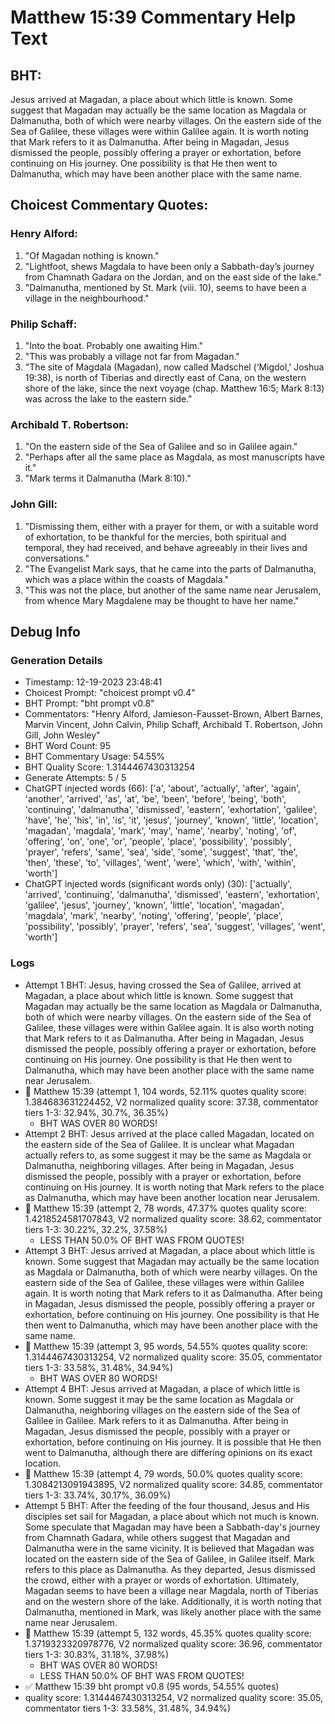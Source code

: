 # Matthew 15:39 Commentary Help Text

## BHT:
Jesus arrived at Magadan, a place about which little is known. Some suggest that Magadan may actually be the same location as Magdala or Dalmanutha, both of which were nearby villages. On the eastern side of the Sea of Galilee, these villages were within Galilee again. It is worth noting that Mark refers to it as Dalmanutha. After being in Magadan, Jesus dismissed the people, possibly offering a prayer or exhortation, before continuing on His journey. One possibility is that He then went to Dalmanutha, which may have been another place with the same name.

## Choicest Commentary Quotes:
### Henry Alford:
1. "Of Magadan nothing is known."
2. "Lightfoot, shews Magdala to have been only a Sabbath-day’s journey from Chamnath Gadara on the Jordan, and on the east side of the lake."
3. "Dalmanutha, mentioned by St. Mark (viii. 10), seems to have been a village in the neighbourhood."

### Philip Schaff:
1. "Into the boat. Probably one awaiting Him."
2. "This was probably a village not far from Magadan."
3. "The site of Magdala (Magadan), now called Madschel (‘Migdol,’ Joshua 19:38), is north of Tiberias and directly east of Cana, on the western shore of the lake, since the next voyage (chap. Matthew 16:5; Mark 8:13) was across the lake to the eastern side."

### Archibald T. Robertson:
1. "On the eastern side of the Sea of Galilee and so in Galilee again."
2. "Perhaps after all the same place as Magdala, as most manuscripts have it."
3. "Mark terms it Dalmanutha (Mark 8:10)."

### John Gill:
1. "Dismissing them, either with a prayer for them, or with a suitable word of exhortation, to be thankful for the mercies, both spiritual and temporal, they had received, and behave agreeably in their lives and conversations."
2. "The Evangelist Mark says, that he came into the parts of Dalmanutha, which was a place within the coasts of Magdala."
3. "This was not the place, but another of the same name near Jerusalem, from whence Mary Magdalene may be thought to have her name."


## Debug Info
### Generation Details
- Timestamp: 12-19-2023 23:48:41
- Choicest Prompt: "choicest prompt v0.4"
- BHT Prompt: "bht prompt v0.8"
- Commentators: "Henry Alford, Jamieson-Fausset-Brown, Albert Barnes, Marvin Vincent, John Calvin, Philip Schaff, Archibald T. Robertson, John Gill, John Wesley"
- BHT Word Count: 95
- BHT Commentary Usage: 54.55%
- BHT Quality Score: 1.3144467430313254
- Generate Attempts: 5 / 5
- ChatGPT injected words (66):
	['a', 'about', 'actually', 'after', 'again', 'another', 'arrived', 'as', 'at', 'be', 'been', 'before', 'being', 'both', 'continuing', 'dalmanutha', 'dismissed', 'eastern', 'exhortation', 'galilee', 'have', 'he', 'his', 'in', 'is', 'it', 'jesus', 'journey', 'known', 'little', 'location', 'magadan', 'magdala', 'mark', 'may', 'name', 'nearby', 'noting', 'of', 'offering', 'on', 'one', 'or', 'people', 'place', 'possibility', 'possibly', 'prayer', 'refers', 'same', 'sea', 'side', 'some', 'suggest', 'that', 'the', 'then', 'these', 'to', 'villages', 'went', 'were', 'which', 'with', 'within', 'worth']
- ChatGPT injected words (significant words only) (30):
	['actually', 'arrived', 'continuing', 'dalmanutha', 'dismissed', 'eastern', 'exhortation', 'galilee', 'jesus', 'journey', 'known', 'little', 'location', 'magadan', 'magdala', 'mark', 'nearby', 'noting', 'offering', 'people', 'place', 'possibility', 'possibly', 'prayer', 'refers', 'sea', 'suggest', 'villages', 'went', 'worth']

### Logs
- Attempt 1 BHT: Jesus, having crossed the Sea of Galilee, arrived at Magadan, a place about which little is known. Some suggest that Magadan may actually be the same location as Magdala or Dalmanutha, both of which were nearby villages. On the eastern side of the Sea of Galilee, these villages were within Galilee again. It is also worth noting that Mark refers to it as Dalmanutha. After being in Magadan, Jesus dismissed the people, possibly offering a prayer or exhortation, before continuing on His journey. One possibility is that He then went to Dalmanutha, which may have been another place with the same name near Jerusalem.
- 🔄 Matthew 15:39 (attempt 1, 104 words, 52.11% quotes quality score: 1.384683631224452, V2 normalized quality score: 37.38, commentator tiers 1-3: 32.94%, 30.7%, 36.35%) 
	- BHT WAS OVER 80 WORDS!
- Attempt 2 BHT: Jesus arrived at the place called Magadan, located on the eastern side of the Sea of Galilee. It is unclear what Magadan actually refers to, as some suggest it may be the same as Magdala or Dalmanutha, neighboring villages. After being in Magadan, Jesus dismissed the people, possibly with a prayer or exhortation, before continuing on His journey. It is worth noting that Mark refers to the place as Dalmanutha, which may have been another location near Jerusalem.
- 🔄 Matthew 15:39 (attempt 2, 78 words, 47.37% quotes quality score: 1.4218524581707843, V2 normalized quality score: 38.62, commentator tiers 1-3: 30.22%, 32.2%, 37.58%) 
	- LESS THAN 50.0% OF BHT WAS FROM QUOTES!
- Attempt 3 BHT: Jesus arrived at Magadan, a place about which little is known. Some suggest that Magadan may actually be the same location as Magdala or Dalmanutha, both of which were nearby villages. On the eastern side of the Sea of Galilee, these villages were within Galilee again. It is worth noting that Mark refers to it as Dalmanutha. After being in Magadan, Jesus dismissed the people, possibly offering a prayer or exhortation, before continuing on His journey. One possibility is that He then went to Dalmanutha, which may have been another place with the same name.
- 🔄 Matthew 15:39 (attempt 3, 95 words, 54.55% quotes quality score: 1.3144467430313254, V2 normalized quality score: 35.05, commentator tiers 1-3: 33.58%, 31.48%, 34.94%) 
	- BHT WAS OVER 80 WORDS!
- Attempt 4 BHT: Jesus arrived at Magadan, a place of which little is known. Some suggest it may be the same location as Magdala or Dalmanutha, neighboring villages on the eastern side of the Sea of Galilee in Galilee. Mark refers to it as Dalmanutha. After being in Magadan, Jesus dismissed the people, possibly with a prayer or exhortation, before continuing on His journey. It is possible that He then went to Dalmanutha, although there are differing opinions on its exact location.
- 🔄 Matthew 15:39 (attempt 4, 79 words, 50.0% quotes quality score: 1.3084213091943895, V2 normalized quality score: 34.85, commentator tiers 1-3: 33.74%, 30.17%, 36.09%)
- Attempt 5 BHT: After the feeding of the four thousand, Jesus and His disciples set sail for Magadan, a place about which not much is known. Some speculate that Magadan may have been a Sabbath-day's journey from Chamnath Gadara, while others suggest that Magadan and Dalmanutha were in the same vicinity. It is believed that Magadan was located on the eastern side of the Sea of Galilee, in Galilee itself. Mark refers to this place as Dalmanutha. As they departed, Jesus dismissed the crowd, either with a prayer or words of exhortation. Ultimately, Magadan seems to have been a village near Magdala, north of Tiberias and on the western shore of the lake. Additionally, it is worth noting that Dalmanutha, mentioned in Mark, was likely another place with the same name near Jerusalem.
- 🔄 Matthew 15:39 (attempt 5, 132 words, 45.35% quotes quality score: 1.3719323320978776, V2 normalized quality score: 36.96, commentator tiers 1-3: 30.83%, 31.18%, 37.98%) 
	- BHT WAS OVER 80 WORDS! 
	- LESS THAN 50.0% OF BHT WAS FROM QUOTES!
- ✅ Matthew 15:39 bht prompt v0.8 (95 words, 54.55% quotes)
- quality score: 1.3144467430313254, V2 normalized quality score: 35.05, commentator tiers 1-3: 33.58%, 31.48%, 34.94%)